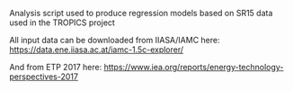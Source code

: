 Analysis script used to produce regression models based on SR15 data used in the TROPICS project

All input data can be downloaded from IIASA/IAMC here:
https://data.ene.iiasa.ac.at/iamc-1.5c-explorer/

And from ETP 2017 here:
https://www.iea.org/reports/energy-technology-perspectives-2017